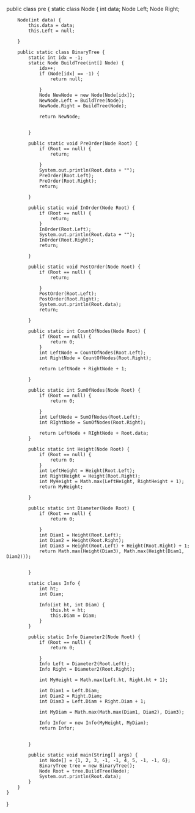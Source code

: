 public class pre {
    static class Node {
        int data;
        Node Left;
        Node Right;

        Node(int data) {
            this.data = data;
            this.Left = null;

        }

        public static class BinaryTree {
            static int idx = -1;
            static Node BuildTree(int[] Node) {
                idx++;
                if (Node[idx] == -1) {
                    return null;

                }
                Node NewNode = new Node(Node[idx]);
                NewNode.Left = BuildTree(Node);
                NewNode.Right = BuildTree(Node);

                return NewNode;


            }

            public static void PreOrder(Node Root) {
                if (Root == null) {
                    return;

                }
                System.out.println(Root.data + "");
                PreOrder(Root.Left);
                PreOrder(Root.Right);
                return;

            }

            public static void InOrder(Node Root) {
                if (Root == null) {
                    return;
                }
                InOrder(Root.Left);
                System.out.println(Root.data + "");
                InOrder(Root.Right);
                return;

            }

            public static void PostOrder(Node Root) {
                if (Root == null) {
                    return;

                }
                PostOrder(Root.Left);
                PostOrder(Root.Right);
                System.out.println(Root.data);
                return;

            }

            public static int CountOfNodes(Node Root) {
                if (Root == null) {
                    return 0;
                }
                int LeftNode = CountOfNodes(Root.Left);
                int RightNode = CountOfNodes(Root.Right);

                return LeftNode + RightNode + 1;

            }

            public static int SumOfNodes(Node Root) {
                if (Root == null) {
                    return 0;

                }
                int LeftNode = SumOfNodes(Root.Left);
                int RIghtNode = SumOfNodes(Root.Right);

                return LeftNode + RIghtNode + Root.data;
            }

            public static int Height(Node Root) {
                if (Root == null) {
                    return 0;
                }
                int LeftHeight = Height(Root.Left);
                int RightHeight = Height(Root.Right);
                int MyHeight = Math.max(LeftHeight, RightHeight + 1);
                return MyHeight;

            }

            public static int Diameter(Node Root) {
                if (Root == null) {
                    return 0;

                }
                int Diam1 = Height(Root.Left);
                int Diam2 = Height(Root.Right);
                int Diam3 = Height(Root.Left) + Height(Root.Right) + 1;
                return Math.max(Height(Diam3), Math.max(Height(Diam1, Diam2)));


            }

            static class Info {
                int ht;
                int Diam;

                Info(int ht, int Diam) {
                    this.ht = ht;
                    this.Diam = Diam;
                }
            }

            public static Info Diameter2(Node Root) {
                if (Root == null) {
                    return 0;

                }
                Info Left = Diameter2(Root.Left);
                Info Right = Diameter2(Root.Right);

                int MyHeight = Math.max(Left.ht, Right.ht + 1);

                int Diam1 = Left.Diam;
                int Diam2 = Right.Diam;
                int Diam3 = Left.Diam + Right.Diam + 1;

                int MyDiam = Math.max(Math.max(Diam1, Diam2), Diam3);

                Info Infor = new Info(MyHeight, MyDiam);
                return Infor;


            }

            public static void main(String[] args) {
                int Node[] = {1, 2, 3, -1, -1, 4, 5, -1, -1, 6};
                BinaryTree tree = new BinaryTree();
                Node Root = tree.BuildTree(Node);
                System.out.println(Root.data);
            }
        }
    }
}
